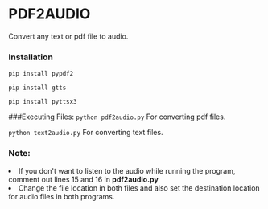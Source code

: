 # PDF2AUDIO
Convert any text or pdf file to audio.


### Installation
`pip install pypdf2`

`pip install gtts`

`pip install pyttsx3`


###Executing Files:
`python pdf2audio.py`
For converting pdf files.

`python text2audio.py`
For converting text files.

### Note:
<li>If you don't want to listen to the audio while running the program, comment out lines 15 and 16 in <b>pdf2audio.py</b></li> 
<li>Change the file location in both files and also set the destination location for audio files in both programs.</li>

